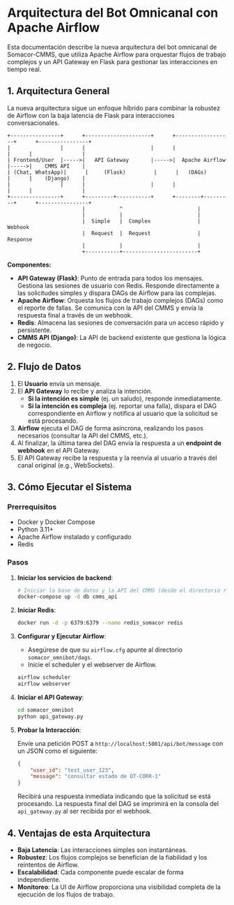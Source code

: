 # Arquitectura del Bot Omnicanal con Apache Airflow

Esta documentación describe la nueva arquitectura del bot omnicanal de Somacor-CMMS, que utiliza Apache Airflow para orquestar flujos de trabajo complejos y un API Gateway en Flask para gestionar las interacciones en tiempo real.

## 1. Arquitectura General

La nueva arquitectura sigue un enfoque híbrido para combinar la robustez de Airflow con la baja latencia de Flask para interacciones conversacionales.

```
+----------------+      +---------------------+      +------------------+      +----------------+
|                |      |                     |      |                  |      |                |
| Frontend/User  |----->|   API Gateway       |----->|  Apache Airflow  |----->|    CMMS API    |
| (Chat, WhatsApp)|      |     (Flask)         |      |   (DAGs)         |      |    (Django)    |
|                |      |                     |      |                  |      |                |
+----------------+      +---------+-----------+      +--------+---------+      +----------------+
                        |           ^                        |
                        |           |                        |
                        |  Simple   |  Complex               |  Webhook
                        |  Request  |  Request               |  Response
                        |           |                        |
                        +-----------+------------------------+

```

**Componentes:**

-   **API Gateway (Flask)**: Punto de entrada para todos los mensajes. Gestiona las sesiones de usuario con Redis. Responde directamente a las solicitudes simples y dispara DAGs de Airflow para las complejas.
-   **Apache Airflow**: Orquesta los flujos de trabajo complejos (DAGs) como el reporte de fallas. Se comunica con la API del CMMS y envía la respuesta final a través de un webhook.
-   **Redis**: Almacena las sesiones de conversación para un acceso rápido y persistente.
-   **CMMS API (Django)**: La API de backend existente que gestiona la lógica de negocio.

## 2. Flujo de Datos

1.  El **Usuario** envía un mensaje.
2.  El **API Gateway** lo recibe y analiza la intención.
    -   **Si la intención es simple** (ej. un saludo), responde inmediatamente.
    -   **Si la intención es compleja** (ej. reportar una falla), dispara el DAG correspondiente en Airflow y notifica al usuario que la solicitud se está procesando.
3.  **Airflow** ejecuta el DAG de forma asíncrona, realizando los pasos necesarios (consultar la API del CMMS, etc.).
4.  Al finalizar, la última tarea del DAG envía la respuesta a un **endpoint de webhook** en el API Gateway.
5.  El API Gateway recibe la respuesta y la reenvía al usuario a través del canal original (e.g., WebSockets).

## 3. Cómo Ejecutar el Sistema

### Prerrequisitos

-   Docker y Docker Compose
-   Python 3.11+
-   Apache Airflow instalado y configurado
-   Redis

### Pasos

1.  **Iniciar los servicios de backend**:

    ```bash
    # Iniciar la base de datos y la API del CMMS (desde el directorio raíz del proyecto)
    docker-compose up -d db cmms_api
    ```

2.  **Iniciar Redis**:

    ```bash
    docker run -d -p 6379:6379 --name redis_somacor redis
    ```

3.  **Configurar y Ejecutar Airflow**:

    -   Asegúrese de que su `airflow.cfg` apunte al directorio `somacor_omnibot/dags`.
    -   Inicie el scheduler y el webserver de Airflow.

    ```bash
    airflow scheduler
    airflow webserver
    ```

4.  **Iniciar el API Gateway**:

    ```bash
    cd somacor_omnibot
    python api_gateway.py
    ```

5.  **Probar la Interacción**:

    Envíe una petición POST a `http://localhost:5001/api/bot/message` con un JSON como el siguiente:

    ```json
    {
        "user_id": "test_user_123",
        "message": "consultar estado de OT-CORR-1"
    }
    ```

    Recibirá una respuesta inmediata indicando que la solicitud se está procesando. La respuesta final del DAG se imprimirá en la consola del `api_gateway.py` al ser recibida por el webhook.

## 4. Ventajas de esta Arquitectura

-   **Baja Latencia**: Las interacciones simples son instantáneas.
-   **Robustez**: Los flujos complejos se benefician de la fiabilidad y los reintentos de Airflow.
-   **Escalabilidad**: Cada componente puede escalar de forma independiente.
-   **Monitoreo**: La UI de Airflow proporciona una visibilidad completa de la ejecución de los flujos de trabajo.

